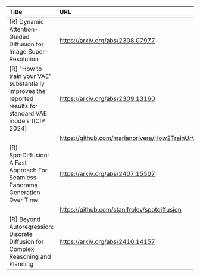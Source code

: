 | Title                                                                                                       | URL                                             |   Score | Date                |
|:------------------------------------------------------------------------------------------------------------|:------------------------------------------------|--------:|:--------------------|
| [R] Dynamic Attention-Guided Diffusion for Image Super-Resolution                                           | https://arxiv.org/abs/2308.07977                |     182 | 2024-10-29 02:31:10 |
| [R] "How to train your VAE" substantially improves the reported results for standard VAE models (ICIP 2024) | https://arxiv.org/abs/2309.13160                |     150 | 2024-10-29 12:08:21 |
|                                                                                                             | https://github.com/marianorivera/How2TrainUrVAE |         |                     |
| [R] SpotDiffusion: A Fast Approach For Seamless Panorama Generation Over Time                               | https://arxiv.org/abs/2407.15507                |     109 | 2024-10-29 02:33:13 |
|                                                                                                             | https://github.com/stanifrolov/spotdiffusion    |         |                     |
| [R] Beyond Autoregression: Discrete Diffusion for Complex Reasoning and Planning                            | https://arxiv.org/abs/2410.14157                |      63 | 2024-10-28 19:42:23 |
